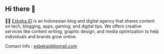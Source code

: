 ## Hi there 👋

🙋‍♀️ [Esbeka.ID](https://www.esbeka.id) is an Indonesian blog and digital agency that shares content on tech, blogging, apps, gaming, and digital tips. We offers creative services like content writing, graphic design, and media optimization to help individuals and brands grow online.

Contact Info : esbekaid@gmail.com
